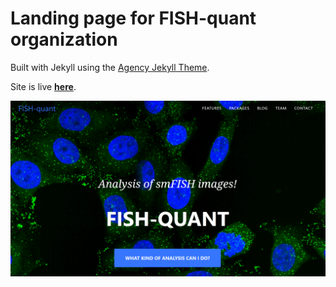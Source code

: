 # Landing page for FISH-quant organization

Built with Jekyll using the [Agency Jekyll Theme](https://raviriley.github.io/agency-jekyll-theme-starter/).

Site is live [**here**](https://fish-quant.github.io/).

[![screenshot](screenshot.PNG)](https://fish-quant.github.io/)

